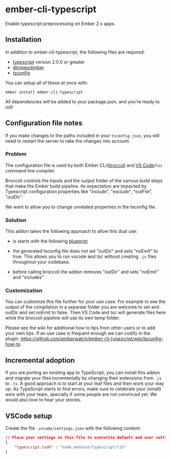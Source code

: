 # ember-cli-typescript

Enable typescript preprocessing on Ember 2.x apps.


## Installation

In addition to ember-cli-typescript, the following files are required:

- [typescript](https://github.com/Microsoft/TypeScript) version 2.0.0 or greater
- [@types/ember](https://www.npmjs.com/package/@types/ember)
- [tsconfig](https://www.typescriptlang.org/docs/handbook/tsconfig-json.html)

You can setup all of these at once with:

```
ember install ember-cli-typescript
```

All dependencies will be added to your package.json, and you're ready to roll!

## Configuration file notes

If you make changes to the paths included in your `tsconfig.json`, you will need to restart the server to take the changes into account.

### Problem ###

The configuration file is used by both Ember CLI/[broccoli](http://broccolijs.com/) and [VS Code](http://code.visualstudio.com/)/`tsc` command line compiler.

Broccoli controls the inputs and the output folder of the various build steps
that make the Ember build pipeline. Its expectation are impacted by Typescript
configuration properties like "include", "exclude", "outFile", "outDir".

We want to allow you to change unrelated properties in the tsconfig file.

### Solution ###

This addon takes the following approach to allow this dual use:

- is starts with the following [blueprint](https://github.com/emberwatch/ember-cli-typescript/blob/master/blueprints/ember-cli-typescript/files/tsconfig.json)

- the generated tsconfig file does not set "outDir" and sets "noEmit" to true.
  This allows you to run vscode and tsc without creating `.js` files throughout
  your codebase.

- before calling broccoli the addon removes "outDir" and sets "noEmit" and "includes"

### Customization ###

You can customize this file further for your use case. For example to see the
output of the compilation in a separate folder you are welcome to set and
outDir and set noEmit to false. Then VS Code and tsc will generate files here
while the broccoli pipeline will use its own temp folder.

Please see the wiki for additional how to tips from other users or to add 
your own tips. If an use case is frequent enough we can codify in the plugin.
https://github.com/emberwatch/ember-cli-typescript/wiki/tsconfig-how-to


## Incremental adoption

If you are porting an existing app to TypeScript, you can install this addon and
migrate your files incrementally by changing their extensions from `.js` to
`.ts`.  A good approach is to start at your leaf files and then work your way
up. As TypeScript starts to find errors, make sure to celebrate your (small)
wins with your team, specially if some people are not convinced yet. We would also
love to hear your stories.

## VSCode setup

Create the file `.vscode/settings.json` with the following content:

```json
// Place your settings in this file to overwrite default and user settings.
{
    "typescript.tsdk" : "node_modules/typescript/lib"
}
```
